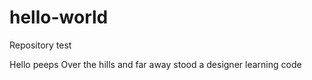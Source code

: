 # hello-world
Repository test 

Hello peeps 
Over the hills and far away stood a designer learning code 
